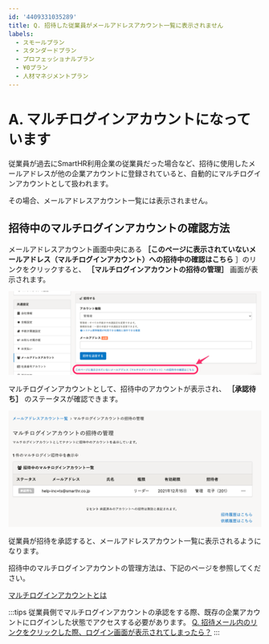```yaml
---
id: '4409331035289'
title: Q. 招待した従業員がメールアドレスアカウント一覧に表示されません
labels:
  - スモールプラン
  - スタンダードプラン
  - プロフェッショナルプラン
  - ¥0プラン
  - 人材マネジメントプラン
---
```

# A. マルチログインアカウントになっています

従業員が過去にSmartHR利用企業の従業員だった場合など、招待に使用したメールアドレスが他の企業アカウントに登録されていると、自動的にマルチログインアカウントとして扱われます。

その場合、メールアドレスアカウント一覧には表示されません。

## 招待中のマルチログインアカウントの確認方法

メールアドレスアカウント画面中央にある **［このページに表示されていないメールアドレス（マルチログインアカウント）への招待中の確認はこちら** ］のリンクをクリックすると、 **［マルチログインアカウントの招待の管理］** 画面が表示されます。

![](./__________2021-11-26_15_21_00.png)

マルチログインアカウントとして、招待中のアカウントが表示され、 **［承認待ち］** のステータスが確認できます。

![](./__________2021-12-01_15_31_09.png)

従業員が招待を承認すると、メールアドレスアカウント一覧に表示されるようになります。

招待中のマルチログインアカウントの管理方法は、下記のページを参照してください。

[マルチログインアカウントとは](https://knowledge.smarthr.jp/hc/ja/articles/360026262853#toc--4)

:::tips
従業員側でマルチログインアカウントの承認をする際、既存の企業アカウントにログインした状態でアクセスする必要があります。
[Q. 招待メール内のリンクをクリックした際、ログイン画面が表示されてしまったら？](https://knowledge.smarthr.jp/hc/ja/articles/360026263333)
:::
